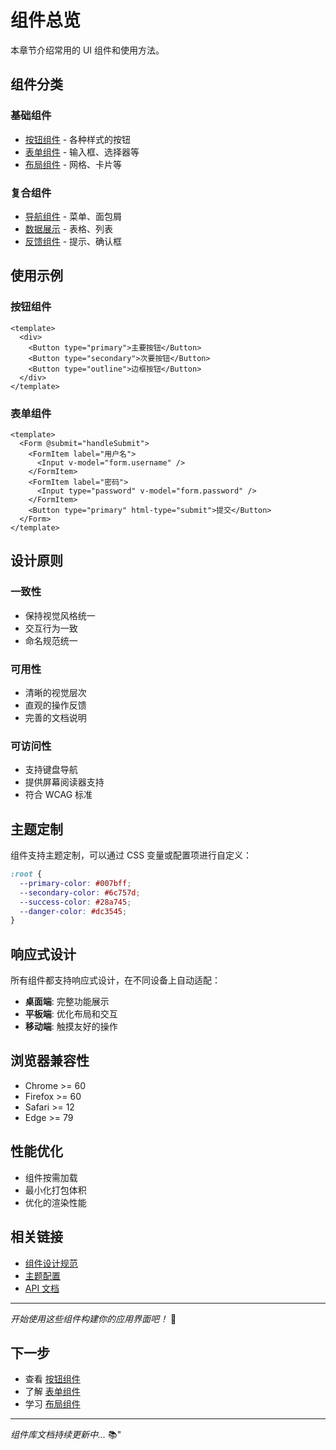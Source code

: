 # 组件总览

本章节介绍常用的 UI 组件和使用方法。

## 组件分类

### 基础组件
- [按钮组件](./button) - 各种样式的按钮
- [表单组件](./form) - 输入框、选择器等
- [布局组件](./layout) - 网格、卡片等

### 复合组件
- [导航组件](./navigation) - 菜单、面包屑
- [数据展示](./data-display) - 表格、列表
- [反馈组件](./feedback) - 提示、确认框

## 使用示例

### 按钮组件

```vue
<template>
  <div>
    <Button type="primary">主要按钮</Button>
    <Button type="secondary">次要按钮</Button>
    <Button type="outline">边框按钮</Button>
  </div>
</template>
```

### 表单组件

```vue
<template>
  <Form @submit="handleSubmit">
    <FormItem label="用户名">
      <Input v-model="form.username" />
    </FormItem>
    <FormItem label="密码">
      <Input type="password" v-model="form.password" />
    </FormItem>
    <Button type="primary" html-type="submit">提交</Button>
  </Form>
</template>
```

## 设计原则

### 一致性
- 保持视觉风格统一
- 交互行为一致
- 命名规范统一

### 可用性
- 清晰的视觉层次
- 直观的操作反馈
- 完善的文档说明

### 可访问性
- 支持键盘导航
- 提供屏幕阅读器支持
- 符合 WCAG 标准

## 主题定制

组件支持主题定制，可以通过 CSS 变量或配置项进行自定义：

```css
:root {
  --primary-color: #007bff;
  --secondary-color: #6c757d;
  --success-color: #28a745;
  --danger-color: #dc3545;
}
```

## 响应式设计

所有组件都支持响应式设计，在不同设备上自动适配：

- **桌面端**: 完整功能展示
- **平板端**: 优化布局和交互
- **移动端**: 触摸友好的操作

## 浏览器兼容性

- Chrome >= 60
- Firefox >= 60
- Safari >= 12
- Edge >= 79

## 性能优化

- 组件按需加载
- 最小化打包体积
- 优化的渲染性能

## 相关链接

- [组件设计规范](./design-guide)
- [主题配置](./theme-config)
- [API 文档](../api/)

---

*开始使用这些组件构建你的应用界面吧！* 🎨

## 下一步

- 查看 [按钮组件](./button)
- 了解 [表单组件](./form)
- 学习 [布局组件](./layout)

---

*组件库文档持续更新中...* 📚"